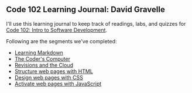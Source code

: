 ## Code 102 Learning Journal: David Gravelle
I'll use this learning journal to keep track of readings, labs, and quizzes for [Code 102: Intro to Software Development](https://canvas.instructure.com/courses/1692746).

Following are the segments we've completed:

- [Learning Markdown](Day1.md)
- [The Coder's Computer](Day2.md)
- [Revisions and the Cloud](Day3.md)
- [Structure web pages with HTML](Day4_HTML5.md)
- [Design web pages with CSS](Day4_CSS.md)
- [Activate web pages with JavaScript](Day4_JavaScript.md)








 




